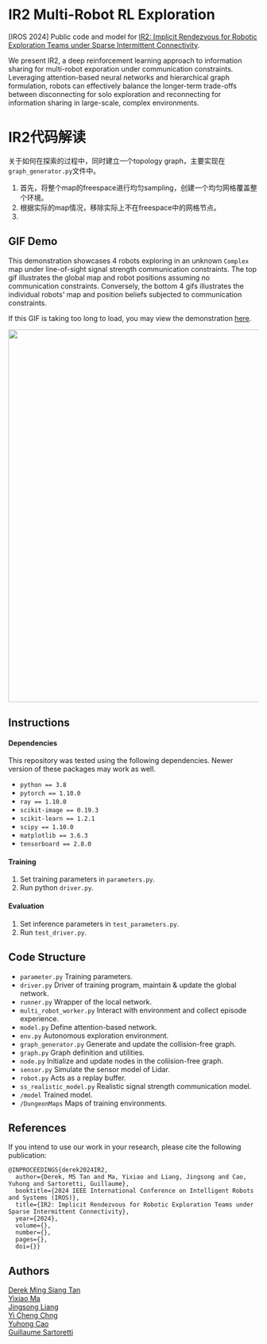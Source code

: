 # IR2 Multi-Robot RL Exploration

[IROS 2024] Public code and model for [IR2: Implicit Rendezvous for Robotic Exploration Teams under Sparse Intermittent Connectivity](https://arxiv.org/abs/2409.04730).

We present IR2, a deep reinforcement learning approach to information sharing for multi-robot exporation under communication constraints. Leveraging attention-based neural networks and hierarchical graph formulation, robots can effectively balance the longer-term trade-offs between disconnecting for solo exploration and reconnecting for information sharing in large-scale, complex environments. 


# IR2代码解读
关于如何在探索的过程中，同时建立一个topology graph，主要实现在`graph_generator.py`文件中。

1. 首先，将整个map的freespace进行均匀sampling，创建一个均匀网格覆盖整个环境。
2. 根据实际的map情况，移除实际上不在freespace中的网格节点。
3. 


## GIF Demo

This demonstration showcases 4 robots exploring in an unknown `Complex` map under line-of-sight signal strength communication constraints. The top gif illustrates the global map and robot positions assuming no communication constraints. Conversely, the bottom 4 gifs illustrates the individual robots' map and position beliefs subjected to communication constraints. 

If this GIF is taking too long to load, you may view the demonstration [here](https://github.com/marmotlab/IR2-Multi-Robot-RL-Exploration/blob/master/gifs/combined_gif_demo.gif).
<p align="center">
  <img src="gifs/combined_gif_demo.gif" style="width: 750px; height: auto;" />
</p>





## Instructions


#### Dependencies
This repository was tested using the following dependencies. Newer version of these packages may work as well. 
* `python == 3.8`
* `pytorch == 1.10.0`
* `ray == 1.10.0`
* `scikit-image == 0.19.3`
* `scikit-learn == 1.2.1`
* `scipy == 1.10.0`
* `matplotlib == 3.6.3`
* `tensorboard == 2.8.0`


#### Training
1. Set training parameters in `parameters.py`.
2. Run python `driver.py`.


#### Evaluation
1. Set inference parameters in `test_parameters.py`.
2. Run `test_driver.py`.



## Code Structure

* `parameter.py` Training parameters.
* `driver.py` Driver of training program, maintain & update the global network.
* `runner.py` Wrapper of the local network.
* `multi_robot_worker.py` Interact with environment and collect episode experience.
* `model.py` Define attention-based network.
* `env.py` Autonomous exploration environment.
* `graph_generator.py` Generate and update the collision-free graph.
* `graph.py` Graph definition and utilities.
* `node.py` Initialize and update nodes in the coliision-free graph.
* `sensor.py` Simulate the sensor model of Lidar.
* `robot.py` Acts as a replay buffer.
* `ss_realistic_model.py` Realistic signal strength communication model.
* `/model` Trained model.
* `/DungeonMaps` Maps of training environments.



## References
If you intend to use our work in your research, please cite the following publication:
```
@INPROCEEDINGS{derek2024IR2,
  author={Derek, MS Tan and Ma, Yixiao and Liang, Jingsong and Cao, Yuhong and Sartoretti, Guillaume},
  booktitle={2024 IEEE International Conference on Intelligent Robots and Systems (IROS)}, 
  title={IR2: Implicit Rendezvous for Robotic Exploration Teams under Sparse Intermittent Connectivity}, 
  year={2024},
  volume={},
  number={},
  pages={},
  doi={}}
```


## Authors
[Derek Ming Siang Tan](https://github.com/derektan95)\
[Yixiao Ma](https://yixiao-m.github.io)\
[Jingsong Liang](https://github.com/JingsongLiang)\
[Yi Cheng Chng](https://github.com/chngyicheng)\
[Yuhong Cao](https://github.com/caoyuhong001)\
[Guillaume Sartoretti](https://github.com/gsartoretti)
